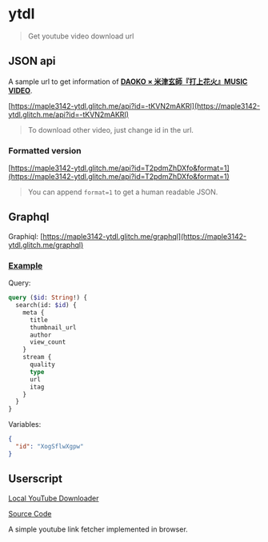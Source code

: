 # ytdl

> Get youtube video download url

## JSON api

A sample url to get information of **[DAOKO × 米津玄師『打上花火』MUSIC VIDEO](https://www.youtube.com/watch?v=-tKVN2mAKRI)**.

[https://maple3142-ytdl.glitch.me/api?id=-tKVN2mAKRI](https://maple3142-ytdl.glitch.me/api?id=-tKVN2mAKRI)

> To download other video, just change id in the url.

### Formatted version

[https://maple3142-ytdl.glitch.me/api?id=T2pdmZhDXfo&format=1](https://maple3142-ytdl.glitch.me/api?id=T2pdmZhDXfo&format=1)

> You can append `format=1` to get a human readable JSON.

## Graphql

Graphiql: [https://maple3142-ytdl.glitch.me/graphql](https://maple3142-ytdl.glitch.me/graphql)

### [Example](https://maple3142-ytdl.glitch.me/graphql?query=query%20(%24id%3A%20String!)%20%7B%0A%20%20search(id%3A%20%24id)%20%7B%0A%20%20%20%20meta%20%7B%0A%20%20%20%20%20%20title%0A%20%20%20%20%20%20thumbnail_url%0A%20%20%20%20%20%20author%0A%20%20%20%20%20%20view_count%0A%20%20%20%20%7D%0A%20%20%20%20stream%20%7B%0A%20%20%20%20%20%20quality%0A%20%20%20%20%20%20type%0A%20%20%20%20%20%20url%0A%20%20%20%20%20%20itag%0A%20%20%20%20%7D%0A%20%20%7D%0A%7D%0A&variables=%7B%0A%20%20%22id%22%3A%20%22XogSflwXgpw%22%0A%7D%0A)

Query:

```graphql
query ($id: String!) {
  search(id: $id) {
    meta {
      title
      thumbnail_url
      author
      view_count
    }
    stream {
      quality
      type
      url
      itag
    }
  }
}
```

Variables:

```json
{
  "id": "XogSflwXgpw"
}
```

## Userscript

[Local YouTube Downloader](https://greasyfork.org/zh-TW/scripts/369400-local-youtube-downloader)

[Source Code](https://github.com/maple3142/browser-extensions/blob/master/scripts/local-youtube-dl.user.js)

A simple youtube link fetcher implemented in browser.
